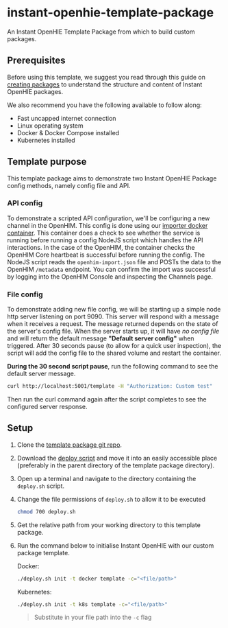 # instant-openhie-template-package

An Instant OpenHIE Template Package from which to build custom packages.

## Prerequisites

Before using this template, we suggest you read through this guide on [creating packages](https://openhie.github.io/instant/docs/how-to/creating-packages/) to understand the structure and content of Instant OpenHIE packages.

We also recommend you have the following available to follow along:

- Fast uncapped internet connection
- Linux operating system
- Docker & Docker Compose installed
- Kubernetes installed

## Template purpose

This template package aims to demonstrate two Instant OpenHIE Package config methods, namely config file and API.

### API config

To demonstrate a scripted API configuration, we'll be configuring a new channel in the OpenHIM.
This config is done using our [importer docker container](https://hub.docker.com/r/jembi/instantohie-config-importer).
This container does a check to see whether the service is running before running a config NodeJS script which handles the API interactions. In the case of the OpenHIM, the container checks the OpenHIM Core heartbeat is successful before running the config.
The NodeJS script reads the `openhim-import.json` file and POSTs the data to the OpenHIM `/metadata` endpoint.
You can confirm the import was successful by logging into the OpenHIM Console and inspecting the Channels page.

### File config

To demonstrate adding new file config, we will be starting up a simple node http server listening on port 9090.
This server will respond with a message when it receives a request. The message returned depends on the state of the server's config file.
When the server starts up, it will have *no config file* and will return the default message **"Default server config"** when triggered.
After 30 seconds pause (to allow for a quick user inspection), the script will add the config file to the shared volume and restart the container.

**During the 30 second script pause**, run the following command to see the default server message.

```sh
curl http://localhost:5001/template -H "Authorization: Custom test"
```

Then run the curl command again after the script completes to see the configured server response.

## Setup

1. Clone the [template package git repo](https://github.com/jembi/instant-openhie-template-package.git).
1. Download the [deploy script](https://github.com/openhie/instant/releases/download/0.0.4/deploy.sh) and move it into an easily accessible place (preferably in the parent directory of the template package directory).
1. Open up a terminal and navigate to the directory containing the `deploy.sh` script.
1. Change the file permissions of `deploy.sh` to allow it to be executed

    ```sh
    chmod 700 deploy.sh
    ```

1. Get the relative path from your working directory to this template package.
1. Run the command below to initialise Instant OpenHIE with our custom package template.

    Docker:

    ```sh
    ./deploy.sh init -t docker template -c="<file/path>"
    ```

    Kubernetes:

    ```sh
    ./deploy.sh init -t k8s template -c="<file/path>"
    ```

    >  Substitute in your file path into the `-c` flag
